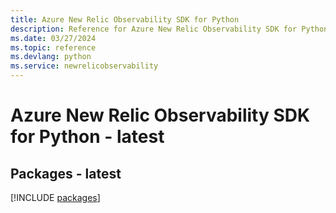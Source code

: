 ```yaml
---
title: Azure New Relic Observability SDK for Python
description: Reference for Azure New Relic Observability SDK for Python
ms.date: 03/27/2024
ms.topic: reference
ms.devlang: python
ms.service: newrelicobservability
---
```

# Azure New Relic Observability SDK for Python - latest
## Packages - latest
[!INCLUDE [packages](new-relic-observability-index.md)]